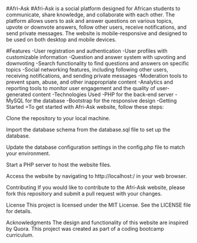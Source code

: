 #Afri-Ask
#Afri-Ask is a social platform designed for African students to communicate, share knowledge, and collaborate with each other. The platform allows users to ask and answer questions on various topics, upvote or downvote answers, follow other users, receive notifications, and send private messages. The website is mobile-responsive and designed to be used on both desktop and mobile devices.

#Features
-User registration and authentication
-User profiles with customizable information
-Question and answer system with upvoting and downvoting
-Search functionality to find questions and answers on specific topics
-Social networking features, including following other users, receiving notifications, and sending private messages
-Moderation tools to prevent spam, abuse, and other inappropriate content
-Analytics and reporting tools to monitor user engagement and the quality of user-generated content
-Technologies Used
-PHP for the back-end server
-MySQL for the database
-Bootstrap for the responsive design
-Getting Started
=To get started with Afri-Ask website, follow these steps:

Clone the repository to your local machine.

Import the database schema from the database.sql file to set up the database.

Update the database configuration settings in the config.php file to match your environment.

Start a PHP server to host the website files.

Access the website by navigating to http://localhost:<port number>/ in your web browser.

Contributing
If you would like to contribute to the Afri-Ask website, please fork this repository and submit a pull request with your changes.

License
This project is licensed under the MIT License. See the LICENSE file for details.

Acknowledgments
The design and functionality of this website are inspired by Quora.
This project was created as part of a coding bootcamp curriculum.